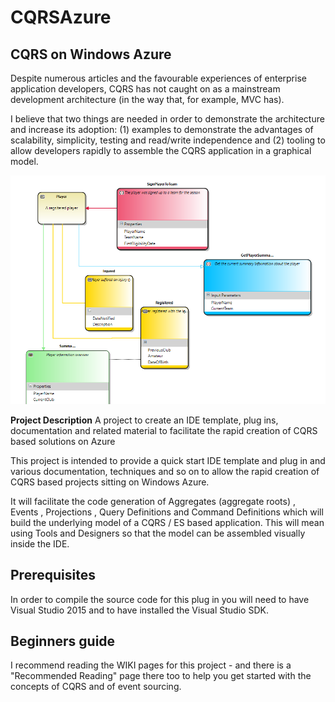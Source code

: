 # CQRSAzure

## CQRS on Windows Azure

Despite numerous articles and the favourable experiences of enterprise application developers, CQRS has not caught on as a mainstream development architecture (in the way that, for example, MVC has).

I believe that two things are needed in order to demonstrate the architecture and increase its adoption: (1) examples to demonstrate the advantages of scalability, simplicity, testing and read/write independence and (2) tooling to allow developers rapidly to assemble the CQRS application in a graphical model.

![Designer](https://github.com/MerrionComputing/CQRSAzure/blob/master/CQRSAzure/Images/Aggregate_Projection_Events_QueryDefinition_CommandDefinition.PNG)

**Project Description**
A project to create an IDE template, plug ins, documentation and related material to facilitate the rapid creation of CQRS based solutions on Azure

This project is intended to provide a quick start IDE template and plug in and various documentation, techniques and so on to allow the rapid creation of CQRS based projects sitting on Windows Azure.

It will facilitate the code generation of  Aggregates (aggregate roots) ,  Events ,  Projections ,  Query Definitions and  Command Definitions which will build the underlying model of a CQRS / ES based application. This will mean using  Tools and Designers so that the model can be assembled visually inside the IDE.

## Prerequisites

In order to compile the source code for this plug in you will need to have Visual Studio 2015 and to have installed the Visual Studio SDK.

## Beginners guide

I recommend reading the WIKI pages for this project - and there is a "Recommended Reading" page there too to help you get started with the concepts of CQRS and of event sourcing.
